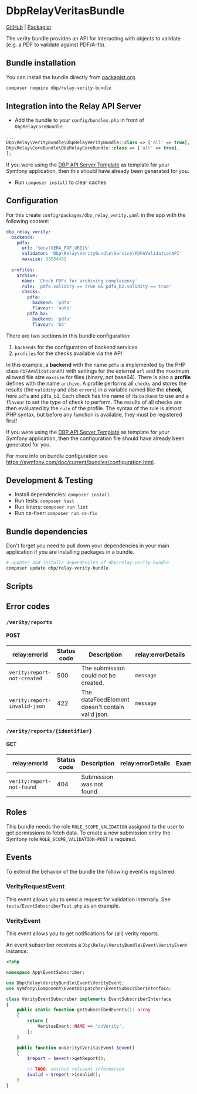 # DbpRelayVeritasBundle

[GitHub](https://gitlab.tugraz.at/398EE57581B44C9A/dbp-relay-verity) |
[Packagist](https://packagist.org/packages/dbp/relay-verity-bundle)

The verity bundle provides an API for interacting with objects to validate (e.g. a PDF to validate against PDF/A-1b).

## Bundle installation

You can install the bundle directly from [packagist.org](https://packagist.org/packages/dbp/relay-verity-bundle).

```bash
composer require dbp/relay-verity-bundle
```

## Integration into the Relay API Server

* Add the bundle to your `config/bundles.php` in front of `DbpRelayCoreBundle`:

```php
...
Dbp\Relay\VerityBundle\DbpRelayVerityBundle::class => ['all' => true],
Dbp\Relay\CoreBundle\DbpRelayCoreBundle::class => ['all' => true],
];
```

If you were using the [DBP API Server Template](https://packagist.org/packages/dbp/relay-server-template)
as template for your Symfony application, then this should have already been generated for you.

* Run `composer install` to clear caches

## Configuration

For this create `config/packages/dbp_relay_verity.yaml` in the app with the following
content:

```yaml
dbp_relay_verity:
  backends:
    pdfa:
      url: '%env(VERA_PDF_URI)%'
      validator: 'Dbp\Relay\VerityBundle\Service\PDFAValidationAPI'
      maxsize: 33554432
    
  profiles:
    archive:
      name: 'Check PDFs for archiving complacency'
      rule: 'pdfa.validity == true && pdfa_b2.validity == true'
      checks:
        pdfa:
          backend: 'pdfa'
          flavour: 'auto'
        pdfa_b2:
          backend: 'pdfa'
          flavour: 'b2'
```

There are two sections in this bundle configuration:

1. `backends` for the configuration of backend services
2. `profiles` for the checks available via the API

In this example, a **backend** with the name `pdfa` is implemented by the PHP class `PDFAValidationAPI` with settings for the external `url` and the maximum allowed file size `maxsize` for files (binary, not base64).
There is also a **profile** defines with the name `archive`. A profile performs all `checks` and stores the results (the `validity` and also `errors`) in a variable named like the **check**, here `pdfa` and `pdfa_b2`. Each check has the name of its `backend` to use and a `flavour` to set the type of check to perform. 
The results of all checks are then evaluated by the `rule` of the profile. The syntax of the rule is almost PHP syntax, but before any function is available, they must be registered first!

If you were using the [DBP API Server Template](https://packagist.org/packages/dbp/relay-server-template)
as template for your Symfony application, then the configuration file should have already been generated for you.

For more info on bundle configuration see <https://symfony.com/doc/current/bundles/configuration.html>.

## Development & Testing

* Install dependencies: `composer install`
* Run tests: `composer test`
* Run linters: `composer run lint`
* Run cs-fixer: `composer run cs-fix`

## Bundle dependencies

Don't forget you need to pull down your dependencies in your main application if you are installing packages in a bundle.

```bash
# updates and installs dependencies of dbp/relay-verity-bundle
composer update dbp/relay-verity-bundle
```

## Scripts

## Error codes

### `/verity/reports`

#### POST

| relay:errorId                | Status code | Description                                     | relay:errorDetails | Example                          |
|------------------------------|-------------|-------------------------------------------------|--------------------|----------------------------------|
| `verity:report-not-created`  | 500         | The submission could not be created.            | `message`          | `['message' => 'Error message']` |
| `verity:report-invalid-json` | 422         | The dataFeedElement doesn't contain valid json. | `message`          |                                  |

### `/verity/reports/{identifier}`

#### GET

| relay:errorId             | Status code | Description               | relay:errorDetails | Example |
|---------------------------|-------------|---------------------------|--------------------|---------|
| `verity:report-not-found` | 404         | Submission was not found. |                    |         |

## Roles

This bundle needs the role `ROLE_SCOPE_VALIDATION` assigned to the user to get permissions to fetch data.
To create a new submission entry the Symfony role `ROLE_SCOPE_VALIDATION-POST` is required.

## Events

To extend the behavior of the bundle the following event is registered:

### VerityRequestEvent

This event allows you to send a request for validation internally.
See `tests/EventSubscriberTest.php` as an example.

### VerityEvent

This event allows you to get notifications for (all) verity reports.

An event subscriber receives a `Dbp\Relay\VerityBundle\Event\VerityEvent` instance:

```php
<?php

namespace App\EventSubscriber;

use Dbp\Relay\VerityBundle\Event\VerityEvent;
use Symfony\Component\EventDispatcher\EventSubscriberInterface;

class VerityEventSubscriber implements EventSubscriberInterface
{
    public static function getSubscribedEvents(): array
    {
        return [
            VeritasEvent::NAME => 'onVerity',
        ];
    }

    public function onVerity(VeritasEvent $event)
    {
        $report = $event->getReport();

        // TODO: extract relevant information
        $valid = $report->isValid();
    }
}
```
